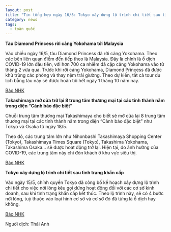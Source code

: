 ```yaml
---
layout: post
title: "Tin tổng hợp ngày 16/5: Tokyo xây dựng lộ trình chi tiết sau tình trạng khẩn cấp"
category: news
tags: 
  - toàn quốc
---
```

**Tàu Diamond Princess rời cảng Yokohama tới Malaysia**

Vào chiều ngày 16/5, tàu Diamond Princess đã rời cảng Yokohama. Theo các bên liên quan điểm đến tiếp theo là Malaysia. Đây là chính là ổ dịch COVID-19 lớn đầu tiên, với hơn 700 ca nhiễm đã cập cảng Yokohama vào từ tháng 2 vừa qua. Trước khi rời cảng Yokohama, Diamond Princess đã được khử trùng các phòng và thay nệm trải giường. Theo dự kiến, tất cả tour du lịch bằng tàu này sẽ được hoãn tới hết ngày 1 tháng 10 năm nay.

[Báo NHK](https://www3.nhk.or.jp/news/html/20200516/k10012433121000.html?utm_int=news_contents_news-main_001)

**Takashimaya mở cửa trở lại 8 trung tâm thương mại tại các tỉnh thành nằm trong diện “Cảnh báo đặc biệt"**

Chuỗi trung tâm thương mại Takashimaya cho biết sẽ mở cửa lại 8 trung tâm thương mại tại các tỉnh thành nằm trong diện “Cảnh báo đặc biệt" như Tokyo và Osaka từ ngày 18/5. 

Theo đó, các trung tâm lớn như Nihonbashi Takashimaya Shopping Center (Tokyo), Takashimaya Times Square (Tokyo), Takashima Yokohama, Takashima Osaka... sẽ được hoạt động trở lại. Hiện tại, do ảnh hưởng của COVID-19, các trung tâm này chỉ đón khách ở khu vực siêu thị.

[Báo NHK](https://www3.nhk.or.jp/news/html/20200516/k10012433111000.html?utm_int=all_side_ranking-social_004)

**Tokyo xây dựng lộ trình chi tiết sau tình trạng khẩn cấp**

Vào ngày 15/5, chính quyền Tokyo đã công bố kế hoạch xây dựng lộ trình chi tiết cho việc nới lỏng kêu gọi dừng hoạt động đối với các cơ sở kinh doanh, sau khi tình trạng khẩn cấp kết thúc. Theo lộ trình này, sẽ có 4 bước nới lỏng, tuỳ thuộc vào loại hình cơ sở và cơ sở đó đã từng là ổ dịch hay không.

[Báo NHK](https://www3.nhk.or.jp/news/html/20200516/k10012432831000.html?utm_int=news-new_contents_list-items_030)

Người dịch: Thái Anh

